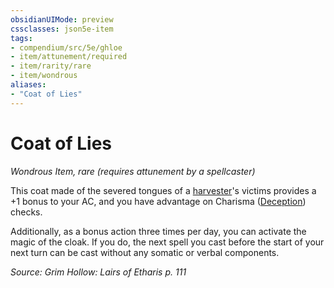 ```yaml
---
obsidianUIMode: preview
cssclasses: json5e-item
tags:
- compendium/src/5e/ghloe
- item/attunement/required
- item/rarity/rare
- item/wondrous
aliases: 
- "Coat of Lies"
---
```

# Coat of Lies
*Wondrous Item, rare (requires attunement by a spellcaster)*  


This coat made of the severed tongues of a [harvester](/Systems/5e/bestiary/undead/harvester-of-lies-ghloe.md)'s victims provides a +1 bonus to your AC, and you have advantage on Charisma ([Deception](/Systems/5e/rules/skills.md#Deception)) checks.

Additionally, as a bonus action three times per day, you can activate the magic of the cloak. If you do, the next spell you cast before the start of your next turn can be cast without any somatic or verbal components.

*Source: Grim Hollow: Lairs of Etharis p. 111*